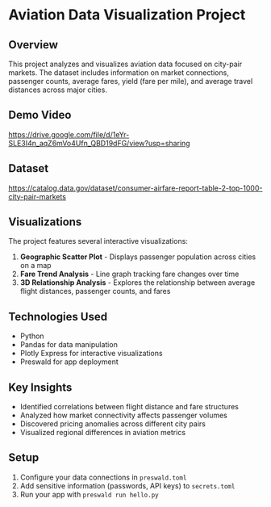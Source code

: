 # Aviation Data Visualization Project

## Overview
This project analyzes and visualizes aviation data focused on city-pair markets. The dataset includes information on market connections, passenger counts, average fares, yield (fare per mile), and average travel distances across major cities.

## Demo Video
https://drive.google.com/file/d/1eYr-SLE3I4n_aqZ6mVo4Ufn_QBD19dFG/view?usp=sharing

## Dataset
https://catalog.data.gov/dataset/consumer-airfare-report-table-2-top-1000-city-pair-markets

## Visualizations
The project features several interactive visualizations:

1. **Geographic Scatter Plot** - Displays passenger population across cities on a map
2. **Fare Trend Analysis** - Line graph tracking fare changes over time
3. **3D Relationship Analysis** - Explores the relationship between average flight distances, passenger counts, and fares

## Technologies Used
- Python
- Pandas for data manipulation
- Plotly Express for interactive visualizations
- Preswald for app deployment

## Key Insights
- Identified correlations between flight distance and fare structures
- Analyzed how market connectivity affects passenger volumes
- Discovered pricing anomalies across different city pairs
- Visualized regional differences in aviation metrics

## Setup
1. Configure your data connections in `preswald.toml`
2. Add sensitive information (passwords, API keys) to `secrets.toml`
3. Run your app with `preswald run hello.py`
